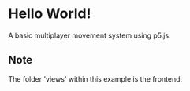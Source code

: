 # Hello World!

A basic multiplayer movement system using p5.js.

## Note

The folder 'views' within this example is the frontend.